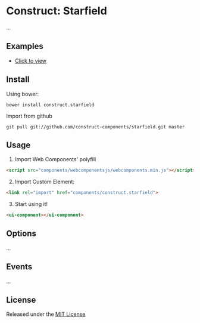 # Construct: Starfield

...


## Examples

* [Click to view](./examples/index.html)


## Install

Using bower:
```
bower install construct.starfield
```

Import from github
```
git pull git://github.com/construct-components/starfield.git master
```


## Usage

1. Import Web Components' polyfill

```html
<script src="components/webcomponentsjs/webcomponents.min.js"></script>
```

2. Import Custom Element:
```html
<link rel="import" href="components/construct.starfield">
```

3. Start using it!

```html
<ui-component></ui-component>
```


## Options

...


## Events

...


## License

Released under the [MIT License](http://makesites.org/licenses/MIT)
